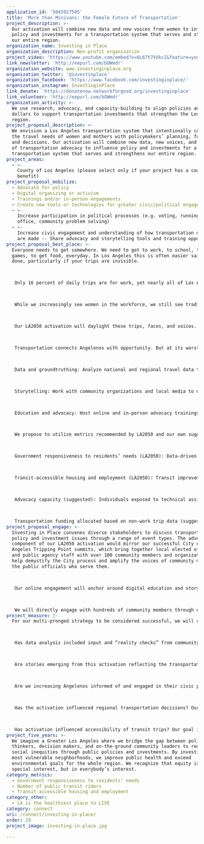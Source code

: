 ```yaml
---
application_id: '5045927505'
title: 'More than Minivans: the Female Future of Transportation'
project_description: >-
  Our activation will combine new data and new voices from women to influence
  policy and investments for a transportation system that serves and strengthens
  our entire region.
organization_name: Investing in Place
organization_description: Non-profit organization
project_video: 'https://www.youtube.com/embed?v=6L67t7VUkcI&feature=youtu.be'
link_newsletter: 'http://eepurl.com/bOWmdr'
organization_website: www.investinginplace.org
organization_twitter: '@investinplace'
organization_facebook: 'https://www.facebook.com/investinginplace/'
organization_instagram: InvestinginPlace
link_donate: 'https://donatenow.networkforgood.org/investinginplace'
link_volunteer: 'http://eepurl.com/bOWmdr'
organization_activity: >-
  We use research, advocacy, and capacity-building to align policies and public
  dollars to support transportation investments that strengthen the Los Angeles
  region.
project_proposal_description: >-
  We envision a Los Angeles transportation system that intentionally connects
  the travel needs of women and mothers with policymakers’ planning, funding,
  and decisions. Our activation will combine new data, new voices, and new faces
  of transportation advocacy to influence policy and investments for a
  transportation system that serves and strengthens our entire region.
project_areas:
  - >-
    County of Los Angeles (please select only if your project has a countywide
    benefit)
project_proposal_mobilize:
  - Advocate for policy
  - Digital organizing or activism
  - Trainings and/or in-person engagements
  - Create new tools or technologies for greater civic/political engagement
  - >-
    Increase participation in political processes (e.g. voting, running for
    office, community problem solving)
  - >-
    Increase civic engagement and understanding of how transportation decisions
    are made -- Share advocacy and storytelling tools and training opportunities
project_proposal_best_place: >-
  Everyone needs to get somewhere. We need to get to work, to school, to soccer
  games, to get food, everyday. In Los Angeles this is often easier said than
  done, particularly if your trips are invisible.



   Only 16 percent of daily trips are for work, yet nearly all of Los Angeles’ transportation efforts go into improving travel for commuters. So what is happening for the other 84 percent of trips?



   While we increasingly see women in the workforce, we still see traditional gender splits in different-sex parental households. Women tend to remain the primary caregivers, including making trips for school/child care, appointments, activities, and household errands.



   Our LA2050 activation will daylight these trips, faces, and voices.



   Transportation connects Angelenos with opportunity. But at its worst can prevent them from accessing resources and networks. Our activation will employ a multi-pronged strategy to ensure that women and mothers are not forgotten as we look to expand how our transportation network connects us.



   Data and groundtruthing: Analyze national and regional travel data to analyze patterns we see in women workers, caregivers, and mothers. Preliminary findings will be shared with community organizations and members to identify alignment with their lived experiences.



   Storytelling: Work with community organizations and local media to develop and distribute multilingual, multimedia stories of women’s daily needs and how transportation impacts them. This process will also teach women how to utilize film and photo to tell their own stories.



   Education and advocacy: Host online and in-person advocacy trainings to co-power community members to advocate for their own transportation needs. Groundtruthed data and stories from the first two strategies will be used to message the unaddressed needs of women with transportation policymakers at these trainings.



   We propose to utilize metrics recommended by LA2050 and our own suggested metrics we believe will measure successful impact of our activation:



   Government responsiveness to residents’ needs (LA2050): Data-driven advocacy and humanizing stories will be used to influence regional transportation policy and funding decisions.



   Transit-accessible housing and employment (LA2050): Transit improvements that serve both work and non-work trips will increase the connection between public transportation and daily origins and destinations.



   Advocacy capacity (suggested): Individuals exposed to technical assistance in advocacy tactics and storytelling development, through both online and offline platforms. Includes, but not limited to, neighborhood councils (LA2050).



   Transportation funding allocated based on non-work trip data (suggested): Formulas or metrics adopted in Metro countywide policy and funding frameworks that account for both work and non-work trips based on our data analysis and advocacy.
project_proposal_engage: >-
  Investing in Place convenes diverse stakeholders to discuss transportation
  policy and investment issues through a range of event types. The advocacy
  component of our LA2050 activation would mirror our successful City of Los
  Angeles Tripping Point summits, which bring together local elected officials
  and public agency staff with over 100 community members and organizations to
  help demystify the City process and amplify the voices of community members to
  the public officials who serve them.



   Our online engagement will anchor around digital education and storytelling formats to be distributed through our network of policymakers, published and social media, researchers, funders, and community organizations.



   We will directly engage with hundreds of community members through our policy education, advocacy technical assistance, and storytelling training. We anticipate an echoing reach from their online and offline networks, such as neighborhood councils and clubs, parent associations, faith-based and cultural affiliations, local businesses and artists, etc. We also anticipate our policy education and groundtruthed data to reach elected officials and bring awareness to thousands of their constituents around new data as well as engagement opportunities for policy advocacy.
project_measure: |-
  For our multi-pronged strategy to be considered successful, we will consider:



   Has data analysis included input and “reality checks” from community members and grassroots organizations? Our goal is to engage at least 250 surveys and event participants to develop data analysis that aligns with community members’ lived experience.



   Are stories emerging from this activation reflecting the transportation needs of women and mothers? Our goal is to support development and distribution of at least 20 multimedia stories, reaching a total of 80,000 people over two years.



   Are we increasing Angelenos informed of and engaged in their civic process? Our goal is to reach a total of 25,000 people through policy education and advocacy training over two years.



   Has the activation influenced regional transportation decisions? Our goal is to facilitate formulas or metrics adopted in Metro countywide policy and funding frameworks that serve the needs of the region’s five million women, based on our analysis and advocacy.



   Has activation influenced accessibility of transit trips? Our goal is to include travel needs of women into Metro’s transit investments, particularly the NextGen Bus Study redesign, which will impact transit accessibility for approximately 10 million Angelenos.
project_five_years: >-
  We imagine a Greater Los Angeles where we bridge the gap between policy
  thinkers, decision makers, and on-the-ground community leaders to reduce
  social inequities through public policies and investments. By investing in our
  most vulnerable neighborhoods, we improve public health and exceed
  environmental goals for the whole region. We recognize that equity is not a
  special interest, but in everybody’s interest.
category_metrics:
  - Government responsiveness to residents’ needs
  - Number of public transit riders
  - Transit-accessible housing and employment
category_other:
  - LA is the healthiest place to LIVE
category: connect
uri: /connect/investing-in-place/
order: 29
project_image: investing-in-place.jpg

---
```

